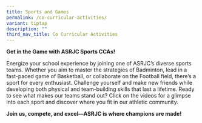 ```yaml
---
title: Sports and Games
permalink: /co-curricular-activities/
variant: tiptap
description: ""
third_nav_title: Co Curricular Activities
---
```

<p><strong>Get in the Game with ASRJC Sports CCAs!</strong>
</p>
<p>Energize your school experience by joining one of ASRJC’s diverse sports
teams. Whether you aim to master the strategies of Badminton, lead in a
fast-paced game of Basketball, or collaborate on the Football field, there’s
a sport for every enthusiast. Challenge yourself and make new friends while
developing both physical and team-building skills that last a lifetime.
Ready to see what makes our teams stand out? Click on the videos for a
glimpse into each sport and discover where you fit in our athletic community.</p>
<p><strong>Join us, compete, and excel—ASRJC is where champions are made!</strong>
</p>